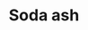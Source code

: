 ---
layout: item
title: Soda ash
item-id: 1781
datatable: true
id: 1781
name: "Soda ash"
members: true
lowalch: 0
highalch: 1
examine: "One of the ingredients for making glass."
monsters:
  - id: 469
    name: "Killerwatt"
    members: true
    combat_level: 55
    wiki_url: "https://oldschool.runescape.wiki/w/Killerwatt#Attacking"
    drops:
      - quantity: "4"
        rarity: 0.007142857142857143
    image: "https://oldschool.runescape.wiki/images/3/3e/Killerwatt_%28Passive%29.png?7172c"
  - id: 5944
    name: "Rock lobster"
    members: true
    combat_level: 127
    wiki_url: "https://oldschool.runescape.wiki/w/Rock_lobster"
    drops:
      - quantity: "1"
        rarity: 0.078125
    image: "https://oldschool.runescape.wiki/images/thumb/2/27/Rock_lobster.png/1200px-Rock_lobster.png?2a11b"
---